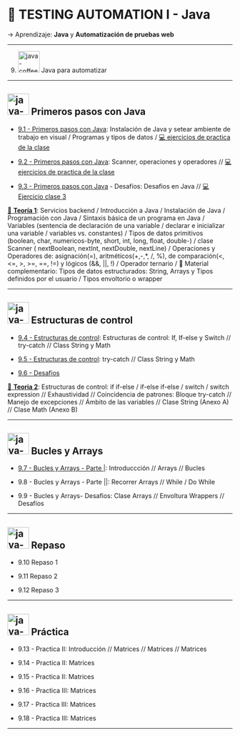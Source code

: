 # :book: TESTING AUTOMATION I - Java

-> Aprendizaje: **Java** y **Automatización de pruebas web**

---

9. <img width="48" height="48" src="https://img.icons8.com/color/30/java-coffee-cup-logo--v1.png" alt="java-coffee-cup-logo--v1"/> Java para automatizar

---

##  <img width="48" height="48" src="https://img.icons8.com/color/20/java-coffee-cup-logo--v1.png" alt="java-coffee-cup-logo--v1"/>  Primeros pasos con Java

- [9.1 - Primeros pasos con Java](https://github.com/eugenia1984/QA/blob/main/EGG/testing_automation_java/encuentro01.md): Instalación de Java y setear ambiente de trabajo en visual / Programas y tipos de datos / [:computer: ejercicios de practica de la clase](https://github.com/eugenia1984/QA/tree/main/EGG/java_egg_automation/Encuentro01)

- [9.2 - Primeros pasos con Java](https://github.com/eugenia1984/QA/blob/main/EGG/testing_automation_java/encuentro02.md): Scanner, operaciones y operadores // [:computer: ejercicios de practica de la clase](https://github.com/eugenia1984/QA/tree/main/EGG/java_egg_automation/Encuentro02)

- [9.3 - Primeros pasos con Java](https://github.com/eugenia1984/QA/blob/main/EGG/testing_automation_java/encuentro03.md) - Desafíos: Desafios en Java //  [:computer: Ejercicio clase 3](https://github.com/eugenia1984/QA/tree/main/EGG/java_egg_automation/Encuentro03)

[:book: **Teoría 1**](https://github.com/eugenia1984/QA/blob/main/EGG/testing_automation_java/teoria.md): Servicios backend / Introducción a Java / Instalación de Java / Programación con Java / Sintaxis básica de un programa en Java / Variables (sentencia de declaración de una variable / declarar e inicializar una variable / variables vs. constantes) /  Tipos de datos primitivos (boolean, char, numericos-byte, short, int, long, float, double-) / clase Scanner ( nextBoolean, nextInt, nextDouble, nextLine) / Operaciones y Operadores de: asignación(=), aritméticos(+,-,*, /, %), de comparación(<, <=, >, >=, ==, !=) y lógicos (&&, ||, !) / Operador ternario / :book: Material complementario: Tipos de datos estructurados: String, Arrays y Tipos definidos por el usuario / Tipos envoltorio o wrapper


---

##  <img width="48" height="48" src="https://img.icons8.com/color/20/java-coffee-cup-logo--v1.png" alt="java-coffee-cup-logo--v1"/>  Estructuras de control

- [9.4 - Estructuras de control](https://github.com/eugenia1984/QA/blob/main/EGG/testing_automation_java/encuentro04.md): Estructuras de control: If, If-else y Switch // try-catch // Class String y Math

- [9.5 - Estructuras de control](https://github.com/eugenia1984/QA/blob/main/EGG/testing_automation_java/encuentro05.md):  try-catch // Class String y Math

- [9.6 - Desafios](https://github.com/eugenia1984/QA/blob/main/EGG/testing_automation_java/encuentro06.md)

[:book: **Teoria 2**](https://github.com/eugenia1984/QA/blob/main/EGG/testing_automation_java/teoria2.md): Estructuras de control: if if-else / if-else if-else / switch / switch expression // Exhaustividad // Coincidencia de patrones: Bloque try-catch // Manejo de excepciones // Ámbito de las variables // Clase String (Anexo A) //  Clase Math (Anexo B)

----

##  <img width="48" height="48" src="https://img.icons8.com/color/20/java-coffee-cup-logo--v1.png" alt="java-coffee-cup-logo--v1"/>  Bucles y Arrays

- [9.7 - Bucles y Arrays - Parte |](https://github.com/eugenia1984/QA/blob/main/EGG/testing_automation_java/encuentro07.md): Introduccción // Arrays // Bucles

- 9.8 - Bucles y Arrays - Parte ||: Recorrer Arrays // While / Do While

- 9.9 - Bucles y Arrays- Desafios: Clase Arrays // Envoltura Wrappers // Desafíos

---


##  <img width="48" height="48" src="https://img.icons8.com/color/20/java-coffee-cup-logo--v1.png" alt="java-coffee-cup-logo--v1"/> Repaso

- 9.10 Repaso 1

- 9.11 Repaso 2

- 9.12 Repaso 3
  
---

##  <img width="48" height="48" src="https://img.icons8.com/color/20/java-coffee-cup-logo--v1.png" alt="java-coffee-cup-logo--v1"/> Práctica

- 9.13 - Practica II: Introducción // Matrices // Matrices // Matrices

- 9.14 - Practica II: Matrices

- 9.15 - Practica II: Matrices

- 9.16 - Practica III: Matrices

- 9.17 - Practica III: Matrices

- 9.18 - Practica III: Matrices

---
